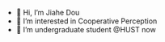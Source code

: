 - 👋 Hi, I’m Jiahe Dou
- 👀 I’m interested in Cooperative Perception
- 🌱 I’m undergraduate student @HUST now

<!---
JiaheDou/JiaheDou is a ✨ special ✨ repository because its `README.md` (this file) appears on your GitHub profile.
You can click the Preview link to take a look at your changes.
--->
